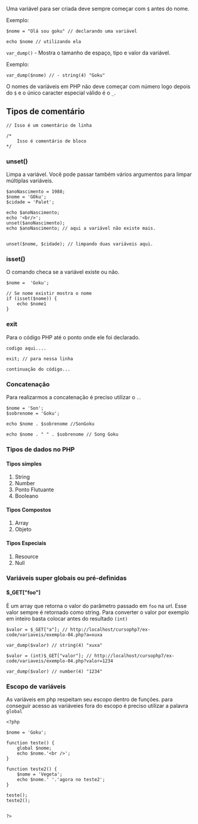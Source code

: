 
Uma variável para ser criada deve sempre começar com `$` antes do nome.

Exemplo:
```
$nome = "Olá sou goku" // declarando uma variável

echo $nome // utilizando ela

```

`var_dump()` - Mostra o tamanho de espaço, tipo e valor da variável.

Exemplo:
```
var_dump($nome) // - string(4) "Goku"
```

O nomes de variáveis em PHP não deve começar com número logo depois do `$` e o único
caracter especial válido é o `_`.

## Tipos de comentário
```
// Isso é um comentário de linha

/* 
    Isso é comentário de bloco
*/
```

### unset()
Limpa a variável. Você pode passar também vários argumentos para limpar múltiplas
variáveis.

```
$anoNascimento = 1988;
$nome = 'GOku';
$cidade = 'Palet';

echo $anoNascimento;
echo '<br/>';
unset($anoNascimento);
echo $anoNascimento; // aqui a variável não existe mais.


unset($nome, $cidade); // limpando duas variáveis aqui. 
```

### isset()
O comando checa se a variável existe ou não.
```
$nome =  'Goku';

// Se nome existir mostra o nome
if (isset($nome)) {
    echo $nome1
}
```

### exit
Para o código PHP até o ponto onde ele foi declarado.
```
codigo aqui....

exit; // para nessa linha

continuação do código...

```

### Concatenação
Para realizarmos a concatenação é preciso utilizar o `.`.
```
$nome = 'Son';
$sobrenome = 'Goku';

echo $nome . $sobrenome //SonGoku

echo $nome . " " . $sobrenome // Song Goku
```

### Tipos de dados no PHP

#### Tipos simples
1. String
2. Number
3. Ponto Flutuante
4. Booleano

#### Tipos Compostos
1. Array
2. Objeto

#### Tipos Especiais
1. Resource
2. Null


### Variáveis super globais ou pré-definidas

#### $_GET["foo"]
È um array que retorna o valor do parâmetro passado em `foo` na url. Esse valor sempre é retornado como string.
Para converter o valor por exemplo em inteiro basta colocar antes do resultado `(int)`

```
$valor = $_GET["a"]; // http://localhost/cursophp7/ex-code/variaveis/exemplo-04.php?a=xuxa

var_dump($valor) // string(4) "xuxa"

$valor = (int)$_GET["valor"]; // http://localhost/cursophp7/ex-code/variaveis/exemplo-04.php?valor=1234

var_dump($valor) // number(4) "1234"

```

### Escopo de variáveis
As variáveis em php respeitam seu escopo dentro de funções.
para conseguir acesso as variáveies fora do escopo é preciso utilizar a palavra `global`
```
<?php

$nome = 'Goku';

function teste() {
    global $nome;
    echo $nome.'<br />';
}

function teste2() {
    $nome = 'Vegeta';
    echo $nome.' '.'agora no teste2';
}

teste();
teste2();


?>
```


